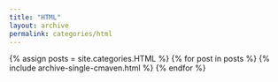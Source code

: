 ```yaml
---
title: "HTML"
layout: archive
permalink: categories/html
---
```


{% assign posts = site.categories.HTML %}
{% for post in posts %}
{% include archive-single-cmaven.html %}
{% endfor %}


